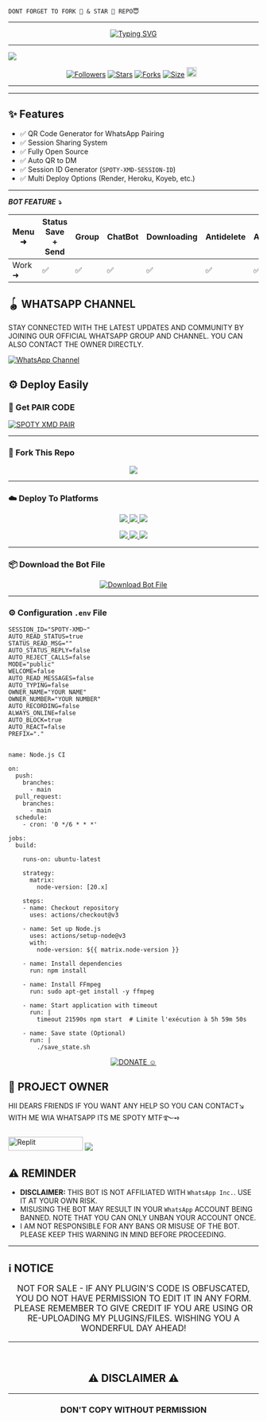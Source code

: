 
```
DONT FORGET TO FORK 🍴 & STAR 🌟 REPO😇
```
---




<p align="center">
  <a href="https://git.io/typing-svg">
    <img src="https://readme-typing-svg.demolab.com?font=Black+Ops+One&size=80&pause=1000&color=Red&center=true&vCenter=true&width=1000&height=200&lines=SPOTY-XMD;VERSION+2025;BY+SPOTY+MTF" alt="Typing SVG" />
  </a>
</p>
  
--- 

<a><img src='https://files.catbox.moe/qjkpw0.jpg'/></a>

  <p align="center">
<a href="https://github.com/spotymtf/followers"><img title="Followers" src="https://img.shields.io/github/followers/spotymtf?color=blue&style=flat-square"></a>
<a href="https://github.com/spotymtf/SPOTY-XMD/stargazers/"><img title="Stars" src="https://img.shields.io/github/stars/spotymtf/SPOTY-XMD?color=blue&style=flat-square"></a>
<a href="https://github.com/spotymtf/SPOTY-XMD/network/members"><img title="Forks" src="https://img.shields.io/github/forks/spotymtf/SPOTY-XMD?color=blue&style=flat-square"></a>
<a href="https://github.com/spotymtf/SPOTY-XMD"><img title="Size" src="https://img.shields.io/github/repo-size/spotymtf/SPOTY-XMD?style=flat-square&color=green"></a>
<a href="https://github.com/spotymtf/graphs/commit-activity"><img height="20" src="https://img.shields.io/badge/Maintained%3F-yes-green.svg"></a>&nbsp;&nbsp;
</p>


***

---

## ✨ Features

- ✅ QR Code Generator for WhatsApp Pairing  
- ✅ Session Sharing System  
- ✅ Fully Open Source  
- ✅ Auto QR to DM  
- ✅ Session ID Generator (`SPOTY-XMD-SESSION-ID`)  
- ✅ Multi Deploy Options (Render, Heroku, Koyeb, etc.)

---

***BOT FEATURE ⤵️***

| Menu ⁠➜ | Status Save + Send | Group | ChatBot | Downloading | Antidelete | Ai | Viewonce | Fun | Status Reply | Status Reacts | HeartReacts | Autoreacts | Call Rejecter 
|---|---|---|---|---|---|---|---|---|---|---|---|---|---|
| Work ➜ |✅|✅|✅|✅|✅|✅|✅|✅|✅|✅|✅|✅|✅|

## 🪀 WHATSAPP CHANNEL 
STAY CONNECTED WITH THE LATEST UPDATES AND COMMUNITY BY JOINING OUR OFFICIAL WHATSAPP GROUP AND CHANNEL. YOU CAN ALSO CONTACT THE OWNER DIRECTLY.

[![WhatsApp Channel](https://img.shields.io/badge/JOIN-WHATSAAP%20CHANNEL-25D366?style=for-the-badge&logo=whatsapp)](https://whatsapp.com/channel/0029Vb69VN4L2ATxtPPRrR1V)

## ⚙️ Deploy Easily


### 🔑 Get PAIR CODE
[![SPOTY XMD PAIR](https://img.shields.io/badge/SPOTY%20-XMD%20SESSION-25D366?style=for-the-badge&logo=whatsapp&logoColor=white)](https://spoty-xmd-session.onrender.com)


---

### 🚀 Fork This Repo

<p align="center">
  <a href="https://github.com/spotymtf/SPOTY-XMD/fork">
    <img src="https://img.shields.io/badge/Fork%20This-Repository-8A2BE2?style=for-the-badge&logo=github&logoColor=white" />
  </a>
</p>

---

### ☁️ Deploy To Platforms

<p align="center">
  <a href="https://replit.com/github.com/spotymtf/SPOTY-XMD">
    <img src="https://img.shields.io/badge/Deploy%20To%20Replit-FFA500?style=for-the-badge&logo=replit&logoColor=white" />
  </a>
  <a href="https://railway.app/new/template?template=https://github.com/spotymtf/SPOTY-XMD">
    <img src="https://img.shields.io/badge/Deploy%20To%20Railway-8B5CF6?style=for-the-badge&logo=railway&logoColor=white" />
  </a>
  <a href="https://render.com/">
    <img src="https://img.shields.io/badge/Deploy%20To%20Render-06B6D4?style=for-the-badge&logo=render&logoColor=white" />
  </a>
</p>

<p align="center">
  <a href="https://dashboard.heroku.com/new?template=https://github.com/spotymtf/SPOTY-XMD/tree/main">
    <img src="https://img.shields.io/badge/Deploy-Heroku-FF004D?style=for-the-badge&logo=heroku&logoColor=white" />
  </a>
  <a href="https://host.talkdrove.com/">
    <img src="https://img.shields.io/badge/Deploy-TaikDrove-6971FF?style=for-the-badge&logo=google-cloud&logoColor=white" />
  </a>
  <a href="https://app.koyeb.com/services/deploy?type=git&repository=spotymtf/SPOTY-XMD&ports=3000">
    <img src="https://img.shields.io/badge/Deploy-Koyeb-FF009D?style=for-the-badge&logo=koyeb&logoColor=white" />
  </a>
</p>

---

### 📦 Download the Bot File

<p align="center">
  <a href="https://github.com/spotymtf/SPOTY-XMD/archive/refs/heads/main.zip">
    <img src="https://img.shields.io/badge/Download%20Bot-file-FF009D?style=for-the-badge&logo=github&logoColor=white" alt="Download Bot File" />
  </a>
</p>

---

### ⚙️ Configuration `.env` File

```env
SESSION_ID="SPOTY-XMD~"
AUTO_READ_STATUS=true
STATUS_READ_MSG=""
AUTO_STATUS_REPLY=false
AUTO_REJECT_CALLS=false
MODE="public"
WELCOME=false
AUTO_READ_MESSAGES=false
AUTO_TYPING=false
OWNER_NAME="YOUR NAME"
OWNER_NUMBER="YOUR NUMBER"
AUTO_RECORDING=false
ALWAYS_ONLINE=false
AUTO_BLOCK=true
AUTO_REACT=false
PREFIX="."
```

``` DEPLOY ON WORKFLOW ⚡

name: Node.js CI

on:
  push:
    branches:
      - main
  pull_request:
    branches:
      - main
  schedule:
    - cron: '0 */6 * * *'  

jobs:
  build:

    runs-on: ubuntu-latest

    strategy:
      matrix:
        node-version: [20.x]

    steps:
    - name: Checkout repository
      uses: actions/checkout@v3

    - name: Set up Node.js
      uses: actions/setup-node@v3
      with:
        node-version: ${{ matrix.node-version }}

    - name: Install dependencies
      run: npm install

    - name: Install FFmpeg
      run: sudo apt-get install -y ffmpeg

    - name: Start application with timeout
      run: |
        timeout 21590s npm start  # Limite l'exécution à 5h 59m 50s

    - name: Save state (Optional)
      run: |
        ./save_state.sh
```

<p align="center">
  <a href="https://www.paypal.me/JuditteBlaise" target="_blank">
    <img src="https://www.paypalobjects.com/en_US/i/btn/btn_donate_LG.gif" alt="DONATE ☺️" />
  </a>
</p>

## 👑 PROJECT OWNER 
HII DEARS FRIENDS IF YOU WANT ANY HELP SO YOU CAN CONTACT↘︎ WITH ME WIA WHATSAPP ITS ME SPOTY MTF࿐➺

<p align="">
<a href='https://wa.me/50946904797?text=*ʜɪɪ+sᴘᴏᴛʏ+ᴍᴛғ+ɪ+ɴᴇᴇᴅ+ʜᴇʟᴘ!.+ɪ+ᴍᴇssᴀɢᴇᴅ+ʏᴏᴜ+ғʀᴏᴍ+SPOTY+XMD+ʀᴇᴘᴏ!!*' target="_blank"><img alt='Replit' src='https://img.shields.io/badge/ Whatsapp -25D366?style=for-the-badge&logo=whatsapp&logoColor=white'/< width=150 height=28/p></a> </a>
<a><img src='https://i.imgur.com/LyHic3i.gif'/></a>

## <h2 align="left">⚠️ REMINDER </h2>
<p style="text-align: center; font-size: 1.2em;">

- **DISCLAIMER:** THIS BOT IS NOT AFFILIATED WITH `WhatsApp Inc.`. USE IT AT YOUR OWN RISK.
- MISUSING THE BOT MAY RESULT IN YOUR `WhatsApp` ACCOUNT BEING BANNED. NOTE THAT YOU CAN ONLY UNBAN YOUR ACCOUNT ONCE.
- I AM NOT RESPONSIBLE FOR ANY BANS OR MISUSE OF THE BOT. PLEASE KEEP THIS WARNING IN MIND BEFORE PROCEEDING.

---

<h2 align="left">ℹ️ NOTICE</h2>
<p style="text-align: center; font-size: 1.2em;">
  NOT FOR SALE - IF ANY PLUGIN'S CODE IS OBFUSCATED, YOU DO NOT HAVE PERMISSION TO EDIT IT IN ANY FORM. PLEASE REMEMBER TO GIVE CREDIT IF YOU ARE USING OR RE-UPLOADING MY PLUGINS/FILES. WISHING YOU A WONDERFUL DAY AHEAD!</p>
  
---

 <br>
<h2 align="center"> ⚠️ DISCLAIMER ⚠️
 </h2>
 
 ---

<h3 align="center"> DON'T COPY WITHOUT PERMISSION 
</h3>

<br>
